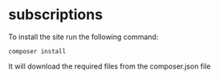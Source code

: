 # subscriptions

To install the site run the following command:
```
composer install
```
It will download the required files from the composer.json file
